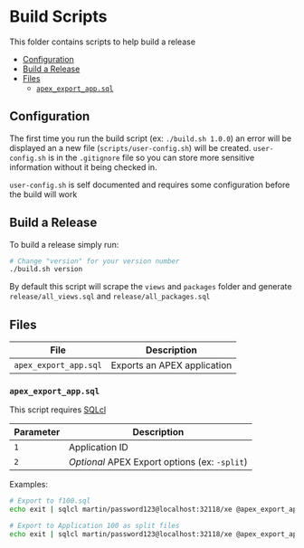 # Build Scripts

This folder contains scripts to help build a release

- [Configuration](#configuration)
- [Build a Release](#build-a-release)
- [Files](#files)
  - [`apex_export_app.sql`](#apex_export_appsql)

## Configuration

The first time you run the build script (ex: `./build.sh 1.0.0`) an error will be displayed an a new file (`scripts/user-config.sh`) will be created. `user-config.sh` is in the `.gitignore` file so you can store more sensitive information without it being checked in.

`user-config.sh` is self documented and requires some configuration before the build will work

## Build a Release

To build a release simply run:

```bash
# Change "version" for your version number
./build.sh version
```

By default this script will scrape the `views` and `packages` folder and generate `release/all_views.sql` and `release/all_packages.sql`

## Files

File | Description 
--- | ---
`apex_export_app.sql` | Exports an APEX application


### `apex_export_app.sql`

This script requires [SQLcl](https://www.oracle.com/ca-en/database/technologies/appdev/sqlcl.html)

Parameter | Description
--- | ---
`1` | Application ID
`2` | *Optional* APEX Export options (ex: `-split`)


Examples:

```bash
# Export to f100.sql
echo exit | sqlcl martin/password123@localhost:32118/xe @apex_export_app.sql 100

# Export to Application 100 as split files
echo exit | sqlcl martin/password123@localhost:32118/xe @apex_export_app.sql 100 -split
```